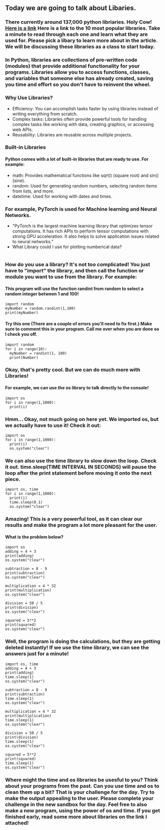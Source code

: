 ## Today we are going to talk about Libaries. 

### There currently around 137,000 python libriaries. Holy Cow! [Here is a link](https://www.geeksforgeeks.org/libraries-in-python/) Here is a link to the 10 most popular libraries. Take a minute to read through each one and learn what they are used for. Please pick a libary to learn more about in the article. We will be discussing these libraries as a class to start today. 

### In Python, libraries are collections of pre-written code (modules) that provide additional functionality for your programs. Libraries allow you to access functions, classes, and variables that someone else has already created, saving you time and effort so you don't have to reinvent the wheel.

### Why Use Libraries?
* Efficiency: You can accomplish tasks faster by using libraries instead of writing everything from scratch.
* Complex tasks: Libraries often provide powerful tools for handling complex tasks like working with data, creating graphics, or accessing web APIs.
* Reusability: Libraries are reusable across multiple projects.
### Built-in Libraries
#### Python comes with a lot of built-in libraries that are ready to use. For example:
* math: Provides mathematical functions like sqrt() (square root) and sin() (sine).
* random: Used for generating random numbers, selecting random items from lists, and more.
* datetime: Used for working with dates and times.

### For example, PyTorch is used for Machine learning and Neural Networks. 
* "PyTorch is the largest machine learning library that optimizes tensor computations. It has rich APIs to perform tensor computations with strong GPU acceleration. It also helps to solve application issues related to neural networks."
* What Library could I use for plotting numberical data?
#
#
### How do you use a library? It's not too complicated! You just have to "import" the library, and then call the function or module you want to use from the library. For example:
#### This program will use the function randint from random to select a random integer between 1 and 100!
```
import random
myNumber = random.randint(1,100)
print(myNumber)
```
#### Try this one (There are a couple of errors you'll need to fix first.) Make sure to comment this in your program. Call me over when you are done so I check you off. 
```
import random
for i in range(10):
  myNumber = randint(1, 100)
  print(Number)
```

### Okay, that's pretty cool. But we can do much more with Libraries!
#### For example, we can use the os library to talk directly to the console! 

```
import os
for i in range(1,1000):
  print(i)
```
### Hmm... Okay, not much going on here yet. We imported os, but we actually have to use it! Check it out:
```
import os
for i in range(1,1000):
  print(i)
  os.system("clear")
```
### We can also use the time library to slow down the loop. Check it out. time.sleep(TIME INTERVAL IN SECONDS) will pause the loop after the print statement before moving it onto the next piece. 
```
import os, time
for i in range(1,1000):
  print(i)
  time.sleep(0.1)
  os.system("clear")
 ```
### Amazing! This is a very powerful tool, as it can clear our results and make the program a lot more pleasant for the user. 

#### What is the problem below?
```
import os
adding = 4 + 3
print(adding)
os.system("clear")

subtraction = 8 - 9
print(subtraction)
os.system("clear")

multiplication = 4 * 32
print(multiplication)
os.system("clear")

division = 50 / 5
print(division)
os.system("clear")

squared = 5**2
print(squared)
os.system("clear")
```
### Well, the program is doing the calculations, but they are getting deleted instantly! If we use the time library, we can see the answers just for a minute!
```
import os, time
adding = 4 + 3
print(adding)
time.sleep(1)
os.system("clear")

subtraction = 8 - 9
print(subtraction)
time.sleep(1)
os.system("clear")

multiplication = 4 * 32
print(multiplication)
time.sleep(1)
os.system("clear")

division = 50 / 5
print(division)
time.sleep(1)
os.system("clear")

squared = 5**2
print(squared)
time.sleep(1)
os.system("clear")
```
### Where might the time and os libraries be usesful to you? Think about your programs from the past. Can you use time and os to clean them up a bit? That is your challenge for the day. Try to make the output appealing to the user. Please complete your challenge in the new sandbox for the day. Feel free to also make a new program, using the power of os and time. If you get finished early, read some more about libraries on the link I attached! 
